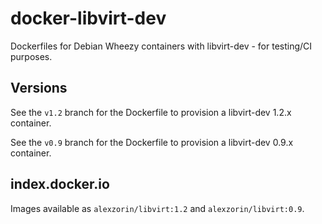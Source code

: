 # docker-libvirt-dev

Dockerfiles for Debian Wheezy containers with libvirt-dev - for testing/CI purposes.

## Versions

See the `v1.2` branch for the Dockerfile to provision a libvirt-dev 1.2.x container.

See the `v0.9` branch for the Dockerfile to provision a libvirt-dev 0.9.x container.

## index.docker.io

Images available as `alexzorin/libvirt:1.2` and `alexzorin/libvirt:0.9`.
